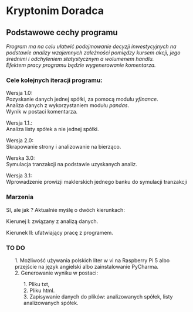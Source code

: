 # Kryptonim Doradca

## Podstawowe cechy programu
<i> Program ma na celu ułatwić podejmowanie decyzji inwestycyjnych na podstawie analizy wzajemnych zależności pomiędzy kursem akcji, jego średnimi i odchyleniem statystycznym a wolumenem handlu.</i><br>
<i> Efektem pracy programu będzie wygenerowanie komentarza.</i><br>

### Cele kolejnych iteracji programu:
<p>Wersja 1.0:<br>
	Pozyskanie danych jednej spółki, za pomocą modułu <i>yfinance</i>.<br>
	Analiza danych z wykorzystaniem modułu <i>pandas</i>.<br>
	Wynik w postaci komentarza.
</p>
<p>Wersja 1.1.:<br>
	Analiza listy spółek a nie jednej spółki.
</p>
<p>Wersja 2.0:<br>
	Skrapowanie strony i analizowanie na bierząco.
</p>
<p>Werska 3.0:<br>
	Symulacja tranzakcji na podstawie uzyskanych analiz.</p>
<p>Wersja 3.1:<br>
	Wprowadzenie prowizji maklerskich jednego banku do symulacji tranzakcji</p>

### Marzenia
<p>SI, ale jak ? Aktualnie myślę o dwóch kierunkach:</p>
<p>Kierunej I: związany z analizą danych.</p>
<p>Kierunek II: ufatwiający pracę z programem.</p>

### TO DO
<p> <ul>1. Możliwość używania polskich liter w vi na Raspberry Pi 5 albo przejście na język angielski albo zainstalowanie PyCharma.<br>
	2. Generowanie wyniku w postaci:<br><ul>1. Pliku txt,<br>2. Pliku html.<br>
	3.  Zapisywanie danych do plików: analizowanych spółek, listy analizowanych spółek.
	</ul></ul>
</p>
